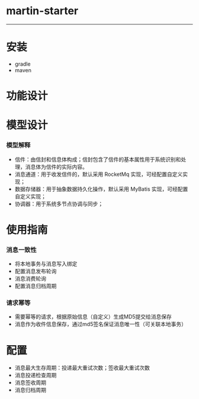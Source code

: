 # martin-starter

---

# 安装

- gradle
- maven

# 功能设计

# 模型设计

### 模型解释

- 信件：由信封和信息体构成；信封包含了信件的基本属性用于系统识别和处理，消息体为信件的实际内容。
- 消息通道：用于收发信件的，默认采用 RocketMq 实现，可经配置自定义实现；
- 数据存储器：用于抽象数据持久化操作，默认采用 MyBatis 实现，可经配置自定义实现；
- 协调器：用于系统多节点协调与同步；

# 使用指南

### 消息一致性

- 将本地事务与消息写入绑定
- 配置消息发布轮询
- 消息消费轮询
- 配置消息归档周期

### 请求幂等

- 需要幂等的请求，根据原始信息（自定义）生成MD5提交给消息保存
- 消息作为收件信息保存，通过md5签名保证消息唯一性（可关联本地事务）

# 配置

- 消息最大生存周期：投递最大重试次数；签收最大重试次数
- 消息投递检查周期
- 消息签收周期
- 消息归档周期